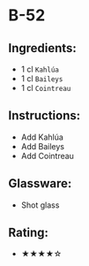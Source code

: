 # B-52

## Ingredients:
- 1 cl `Kahlúa`
- 1 cl `Baileys`
- 1 cl `Cointreau`

## Instructions:
- Add Kahlúa
- Add Baileys
- Add Cointreau

## Glassware:
- Shot glass

## Rating:
- ★★★★☆